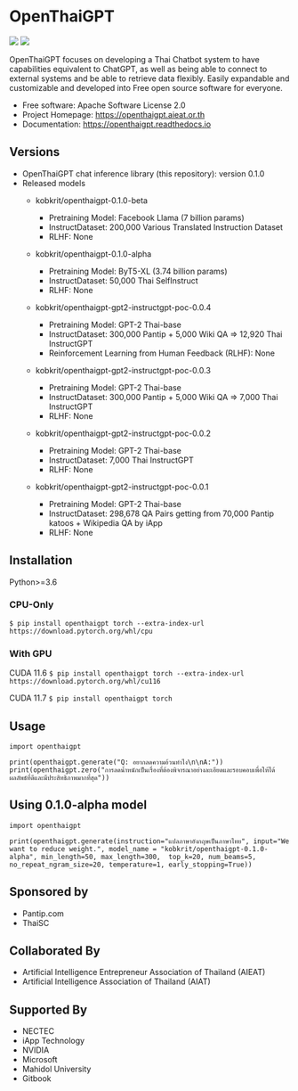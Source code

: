 # OpenThaiGPT

[![](https://img.shields.io/pypi/v/openthaigpt.svg)](https://pypi.python.org/pypi/openthaigpt) [![](https://pyup.io/repos/github/OpenThaiGPT/openthaigpt/shield.svg)](https://pyup.io/repos/github/OpenThaiGPT/openthaigpt/)

OpenThaiGPT focuses on developing a Thai Chatbot system to have capabilities equivalent to ChatGPT, as well as being able to connect to external systems and be able to retrieve data flexibly. Easily expandable and customizable and developed into Free open source software for everyone.

* Free software: Apache Software License 2.0
* Project Homepage: https://openthaigpt.aieat.or.th
* Documentation: https://openthaigpt.readthedocs.io

## Versions

- OpenThaiGPT chat inference library (this repository): version 0.1.0
- Released models
    * kobkrit/openthaigpt-0.1.0-beta
      - Pretraining Model: Facebook Llama (7 billion params)
      - InstructDataset: 200,000 Various Translated Instruction Dataset 
      - RLHF: None

    * kobkrit/openthaigpt-0.1.0-alpha
      - Pretraining Model: ByT5-XL (3.74 billion params)
      - InstructDataset: 50,000 Thai SelfInstruct 
      - RLHF: None

    * kobkrit/openthaigpt-gpt2-instructgpt-poc-0.0.4
      - Pretraining Model: GPT-2 Thai-base
      - InstructDataset: 300,000 Pantip + 5,000 Wiki QA => 12,920 Thai InstructGPT
      - Reinforcement Learning from Human Feedback (RLHF): None

    * kobkrit/openthaigpt-gpt2-instructgpt-poc-0.0.3
      - Pretraining Model: GPT-2 Thai-base
      - InstructDataset: 300,000 Pantip + 5,000 Wiki QA => 7,000 Thai InstructGPT
      - RLHF: None

    * kobkrit/openthaigpt-gpt2-instructgpt-poc-0.0.2
      - Pretraining Model: GPT-2 Thai-base
      - InstructDataset: 7,000 Thai InstructGPT
      - RLHF: None

    * kobkrit/openthaigpt-gpt2-instructgpt-poc-0.0.1
      - Pretraining Model: GPT-2 Thai-base
      - InstructDataset: 298,678 QA Pairs getting from 70,000 Pantip katoos + Wikipedia QA by iApp
      - RLHF: None

## Installation
Python>=3.6

### CPU-Only
``$ pip install openthaigpt torch --extra-index-url https://download.pytorch.org/whl/cpu``

### With GPU

CUDA 11.6
``$ pip install openthaigpt torch --extra-index-url https://download.pytorch.org/whl/cu116``

CUDA 11.7
``$ pip install openthaigpt torch``

## Usage
```
import openthaigpt

print(openthaigpt.generate("Q: อยากลดความอ้วนทำไง\n\nA:"))
print(openthaigpt.zero("การลดน้ำหนักเป็นเรื่องที่ต้องพิจารณาอย่างละเอียดและรอบคอบเพื่อให้ได้ผลลัพธ์ที่ดีและมีประสิทธิภาพมากที่สุด"))
```

## Using 0.1.0-alpha model
```
import openthaigpt

print(openthaigpt.generate(instruction="แปลภาษาอังกฤษเป็นภาษาไทย", input="We want to reduce weight.", model_name = "kobkrit/openthaigpt-0.1.0-alpha", min_length=50, max_length=300,  top_k=20, num_beams=5, no_repeat_ngram_size=20, temperature=1, early_stopping=True))
```

## Sponsored by
* Pantip.com
* ThaiSC

## Collaborated By
* Artificial Intelligence Entrepreneur Association of Thailand (AIEAT)
* Artificial Intelligence Association of Thailand (AIAT)

## Supported By
* NECTEC
* iApp Technology
* NVIDIA
* Microsoft
* Mahidol University
* Gitbook
